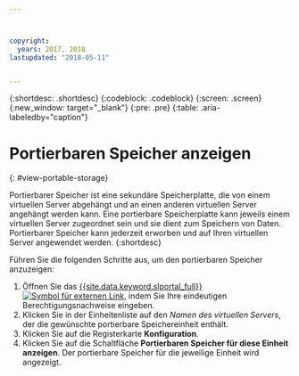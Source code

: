 ```yaml
---



copyright:
  years: 2017, 2018
lastupdated: "2018-05-11"


---
```


{:shortdesc: .shortdesc}
{:codeblock: .codeblock}
{:screen: .screen}
{:new_window: target="_blank"}
{:pre: .pre}
{:table: .aria-labeledby="caption"}


# Portierbaren Speicher anzeigen  
{: #view-portable-storage}

 Portierbarer Speicher ist eine sekundäre Speicherplatte, die von einem virtuellen Server abgehängt und an einen anderen virtuellen Server angehängt werden kann. 
 Eine portierbare Speicherplatte kann jeweils einem virtuellen Server zugeordnet sein und sie dient zum Speichern von Daten. Portierbarer Speicher kann jederzeit erworben und auf Ihren
virtuellen Server angewendet werden. 
 {:shortdesc}

Führen Sie die folgenden Schritte aus, um den portierbaren Speicher anzuzeigen:

1. Öffnen Sie das [{{site.data.keyword.slportal_full}} ![Symbol für externen Link](../../icons/launch-glyph.svg "Symbol für externen Link")](https://control.softlayer.com/), indem Sie Ihre eindeutigen Berechtigungsnachweise eingeben.
2. Klicken Sie in der Einheitenliste auf den *Namen des virtuellen Servers*, der die gewünschte portierbare Speichereinheit enthält.
3. Klicken Sie auf die Registerkarte **Konfiguration**.
4. Klicken Sie auf die Schaltfläche **Portierbaren Speicher für diese Einheit anzeigen**. Der portierbare Speicher für die jeweilige Einheit wird angezeigt.


